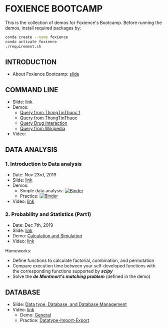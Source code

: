 # FOXIENCE BOOTCAMP

This is the collection of demos for Foxience's Bootcamp.
Before running the demos, install required packages by:
```bash
conda create --name foxience
conda activate foxience
./requirement.sh
```

## INTRODUCTION
* About Foxience Bootcamp: [slide](https://docs.google.com/presentation/d/1oNd37-oZ5hPBEnrmStOR7sqYLSdMVwU8KaVrT9sH7rg/edit?usp=sharing)

## COMMAND LINE
* Slide: [link](https://docs.google.com/presentation/d/1gVqEkoOeRt2g_Ti-ADVcGXhFoMsePNEgJGfYdwcL6qo/edit?usp=sharing)
* Demos:
	+ [Query from ThongTinThuoc 1](https://github.com/nguyenhoa93/foxience-bootcamp/blob/master/command-line/foxience_bootcamp.ipynb)
	+ [Query from ThongTinThuoc](https://github.com/nguyenhoa93/foxience-bootcamp/blob/master/command-line/foxience_thongtinthuoc.ipynb)
	+ [Query Drug Interaction](https://github.com/nguyenhoa93/foxience-bootcamp/blob/master/command-line/foxience_tuongtacthuoc.ipynb)
	+ [Query from Wikipedia](https://github.com/nguyenhoa93/foxience-bootcamp/blob/master/command-line/foxience_wikipedia.ipynb)
* Video: 

## DATA ANALYSIS
### 1. Introduction to Data analysis
* Date: Nov 23rd, 2019
* Slide: [link](https://docs.google.com/presentation/d/12A2tE__7MpDy0GqfcPVq0YzVR4V8lifJ9g0uXY16QAM/edit?usp=sharing)
* Demos:
    + Simple data analysis: [![Binder](https://mybinder.org/badge_logo.svg)](https://mybinder.org/v2/gh/nguyenhoa93/foxience-bootcamp/master?filepath=data-analysis%2F1.0_General_Introduction_to_Data_analysis.ipynb)
    + Practice: [![Binder](https://mybinder.org/badge_logo.svg)](https://mybinder.org/v2/gh/nguyenhoa93/foxience-bootcamp/master?filepath=data-analysis%2F1.1.%20Practice_Datatype_Import_Export.ipynb)
* Video: [link](https://www.youtube.com/watch?v=GQFcAmwklgw&t=1s)
 
### 2. Probability and Statistics (Part1)
* Date: Dec 7th, 2019
* Slide: [link](https://docs.google.com/presentation/d/1rp6V4iyc1PL3D4136csQZC3dFo9YNoFWIcE1veRZPr0/edit?usp=sharing)
* Demo: [Calculation and Simulation](https://github.com/nguyenhoa93/foxience-bootcamp/blob/master/data-analysis/2.%20Probability_and_Statistics.ipynb)
* Video: [link](https://www.youtube.com/watch?v=m8t9lCUF0dY)

Homeworks:

- Define functions to calculate factorial, combination, and permutation
- Compare execution time between your self-developed functions with the corresponding functions supported by ***scipy***
- Solve the ***de Montmort's matching problem*** (defined in the demo)

## DATABASE
- Slide: [Data type, Database, and Database Management](https://docs.google.com/presentation/d/1WPZEd9ahL6hJvrPWbxq3-pyeWXh2gza7f23JAYd_jQ4/edit?usp=sharing)
- Video: [link](https://www.youtube.com/watch?v=cCq78S-4c0k)
    + Demo: [General](https://github.com/nguyenhoa93/foxience-bootcamp/blob/master/data-analysis/1.0_General_Introduction_to_Data_analysis.ipynb)
    + Practice: [Datatype-Import-Export](https://github.com/nguyenhoa93/foxience-bootcamp/blob/master/data-analysis/1.1.%20Practice_Datatype_Import_Export.ipynb)

